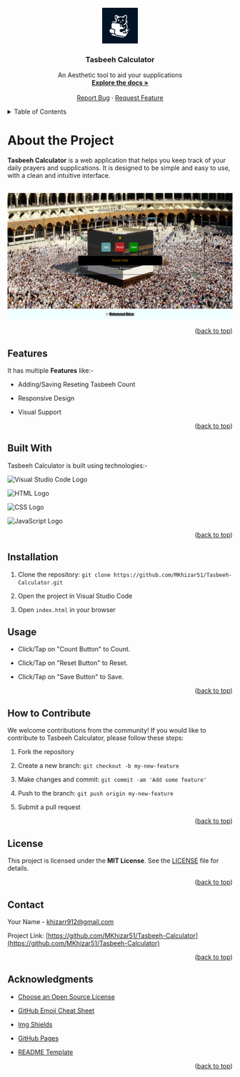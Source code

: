 <br />
<div align="center" id='readme-top'>
  <a href="https://github.com/MKhizar51/Tasbeeh-Calculator">
<img src="Images/README.jpeg" height=80></a>
</div>

<h3 align="center" >Tasbeeh Calculator</h3>

<p align="center">
  An Aesthetic tool to aid your supplications
  <br />
  <a href="https://github.com/MKhizar51/Tasbeeh-Calculator"><strong>Explore the docs »</strong></a>
  <br />
  <br />
  <a href="https://github.com/MKhizar51/Tasbeeh-Calculator/issues">Report Bug</a>
    ·
    <a href="https://github.com/MKhizar51/Tasbeeh-Calculator/issues">Request Feature</a>
  </p>

<!-- TABLE OF CONTENTS -->
<details>
<summary>Table of Contents</summary>
  <ol>
    <li>
      <a href="#about-the-project">About The Project</a>
      <ul>
        <li><a href="#features">Features</a>
        <li><a href="#built-with">Built With</a></li>
      </ul>
    </li>
    <li><a href="#installation">Installation</a></li>
    <li><a href="#usage">Usage</a></li>
    <li><a href="#how=to-contribute">How to Contribute</a></li>
    <li><a href="#license">License</a></li>
    <li><a href="#contact">Contact</a></li>
    <li><a href="#acknowledgments">Acknowledgments</a></li>
  </ol>
</details>

<h1 id='about-the-project'> About the Project</h1>

**Tasbeeh Calculator** is a web application that helps you keep track of your daily prayers and supplications. It is designed to be simple and easy to use, with a clean and intuitive interface.
<br>
<br>

<div align="center">
<img src="Images/Tasbeeh Counter.png" Title='Desktop View' width='1000'>
</div>
<p align="right">(<a href="#readme-top">back to top</a>)</p>

<h2 id='features'> Features</h2>

It has multiple **Features** like:-

- Adding/Saving Reseting Tasbeeh Count
- Responsive Design

- Visual Support

<p align="right">(<a href="#readme-top">back to top</a>)</p>

<h2 id='built-with'>Built With</h2>

Tasbeeh Calculator is built using technologies:-

![Visual Studio Code Logo](https://img.shields.io/badge/VS%20CODE-black?style=for-the-badge&logo=Visual%20Studio%20Code&logoColor=blue&link=https%3A%2F%2Fvscode.dev)

![HTML Logo](https://img.shields.io/badge/HTML-black?style=for-the-badge&logo=HTML5&link=https%3A%2F%2Fbing.com%2Falink%2Flink%3Furl%3Dhttps%253a%252f%252fhtml.spec.whatwgorg%252f%26source%3Dserp-rr%26h%3Dx%252bF0caq75xFi%252bB9zdaQWspGvHyPbVl2YV2oXrYiCLvo%253d%26p%3Dkcoffcialwebsite)

![CSS Logo](https://img.shields.io/badge/CSS-black?style=for-the-badge&logo=CSS3&logoColor=blue&link=https%3A%2F%2Fw3.org)

![JavaScript Logo](https://img.shields.io/badge/JS-black?style=for-the-badge&logo=JavaScript&logoColor=yellow&link=https%3A%2F%2Fen.wikipedia.org%2Fwiki%2FJavaScript)

<p align="right">(<a href="#readme-top">back to top</a>)</p>

<h2 id='installation'>Installation</h2>

1. Clone the repository: `git clone https://github.com/MKhizar51/Tasbeeh-Calculator.git`

2. Open the project in Visual Studio Code
3. Open `index.html` in your browser

<h2 id='usage'>Usage</h2>

- Click/Tap on "Count Button" to Count.

- Click/Tap on "Reset Button" to Reset.
- Click/Tap on "Save Button" to Save.

<p align="right">(<a href="#readme-top">back to top</a>)</p>

<h2 id='how=to-contribute'>How to Contribute</h2>

We welcome contributions from the community! If you would like to contribute to Tasbeeh Calculator, please follow these steps:

1. Fork the repository

2. Create a new branch: `git checkout -b my-new-feature`
3. Make changes and commit: `git commit -am 'Add some feature'`
4. Push to the branch: `git push origin my-new-feature`
5. Submit a pull request

<p align="right">(<a href="#readme-top">back to top</a>)</p>

<h2 id='license'>License</h2>

This project is licensed under the **MIT License**. See the [LICENSE](https://github.com/MKhizar51/Tasbeeh-Calculator/blob/main/LICENSE) file for details.

<p align="right">(<a href="#readme-top">back to top</a>)</p>

<h2 id='contact'>Contact</h2>

Your Name - khizarr912@gmail.com

Project Link: [https://github.com/MKhizar51/Tasbeeh-Calculator](https://github.com/MKhizar51/Tasbeeh-Calculator)

<p align="right">(<a href="#readme-top">back to top</a>)</p>

<h2 id='acknowledgments'>Acknowledgments</h2>

- [Choose an Open Source License](https://choosealicense.com)
- [GitHub Emoji Cheat Sheet](https://www.webpagefx.com/tools/emoji-cheat-sheet)
- [Img Shields](https://shields.io)
- [GitHub Pages](https://pages.github.com)
  
- [README Template](https://github.com/othneildrew/Best-README-Template)


<p align="right">(<a href="#readme-top">back to top</a>)</p>
